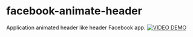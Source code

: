 # facebook-animate-header
Application animated header like header Facebook app.
[![VIDEO DEMO](https://img.youtube.com/vi/aeRC9VLY7vk/0.jpg)](https://www.youtube.com/embed/aeRC9VLY7vk)
